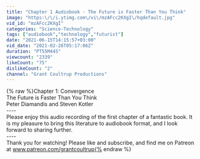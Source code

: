 ```yaml
---
title: "Chapter 1 Audiobook - The Future is Faster Than You Think"
image: "https:\/\/i.ytimg.com\/vi\/mzAFcc2KXgI\/hqdefault.jpg"
vid_id: "mzAFcc2KXgI"
categories: "Science-Technology"
tags: ["audiobook","technology","futurist"]
date: "2021-06-15T14:15:57+03:00"
vid_date: "2021-02-26T05:17:06Z"
duration: "PT55M44S"
viewcount: "2339"
likeCount: "75"
dislikeCount: "2"
channel: "Grant Coultrup Productions"
---
```

{% raw %}Chapter 1: Convergence<br />The Future is Faster Than You Think<br />Peter Diamandis and Steven Kotler<br />----<br />Please enjoy this audio recording of the first chapter of a fantastic book. It is my pleasure to bring this literature to audiobook format, and I look forward to sharing further.<br />----<br />Thank you for watching! Please like and subscribe, and find me on Patreon at www.patreon.com/grantcoultrup{% endraw %}
